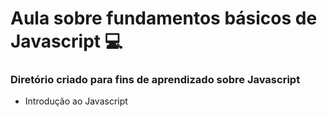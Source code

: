 # Aula sobre fundamentos básicos de Javascript :computer:

### Diretório criado para fins de aprendizado sobre Javascript

- Introdução ao Javascript
